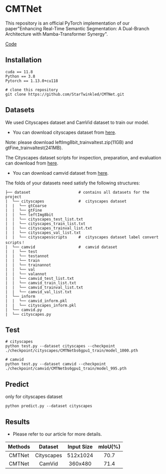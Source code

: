  # CMTNet

This repository is an official PyTorch implementation of our paper"Enhancing Real-Time Semantic Segmentation: A Dual-Branch Architecture with Mamba-Transformer Synergy".

[Code](https://github.com/StarTwinkled/CMTNet)



## Installation

```
cuda == 11.8
Python == 3.8
Pytorch == 1.13.0+cu118

# clone this repository
git clone https://github.com/StarTwinkled/CMTNet.git
```



## Datasets

We used Cityscapes dataset and CamVid dataset to train our model.  

- You can download cityscapes dataset from [here](https://www.cityscapes-dataset.com/). 

Note: please download leftImg8bit_trainvaltest.zip(11GB) and gtFine_trainvaltest(241MB). 

The Cityscapes dataset scripts for inspection, preparation, and evaluation can download from [here](https://github.com/mcordts/cityscapesScripts).

- You can download camvid dataset from [here](http://mi.eng.cam.ac.uk/research/projects/VideoRec/CamVid/).

The folds of your datasets need satisfy the following structures:

```
├── dataset  					# contains all datasets for the project
|  └── cityscapes 				#  cityscapes dataset
|  |  └── gtCoarse  		
|  |  └── gtFine 			
|  |  └── leftImg8bit 		
|  |  └── cityscapes_test_list.txt
|  |  └── cityscapes_train_list.txt
|  |  └── cityscapes_trainval_list.txt
|  |  └── cityscapes_val_list.txt
|  |  └── cityscapesscripts 	#  cityscapes dataset label convert scripts！
|  └── camvid 					#  camvid dataset 
|  |  └── test
|  |  └── testannot
|  |  └── train
|  |  └── trainannot
|  |  └── val
|  |  └── valannot
|  |  └── camvid_test_list.txt
|  |  └── camvid_train_list.txt
|  |  └── camvid_trainval_list.txt
|  |  └── camvid_val_list.txt
|  └── inform 	
|  |  └── camvid_inform.pkl
|  |  └── cityscapes_inform.pkl
|  └── camvid.py
|  └── cityscapes.py 

```

## Test

```
# cityscapes
python test.py --dataset cityscapes --checkpoint ./checkpoint/cityscapes/CMTNetbs6gpu1_train/model_1000.pth

# camvid
python test.py --dataset camvid --checkpoint ./checkpoint/camvid/CMTNetbs6gpu1_train/model_995.pth
```

## Predict
only for cityscapes dataset
```
python predict.py --dataset cityscapes 
```

## Results

- Please refer to our article for more details.

| Methods |  Dataset   | Input Size | mIoU(%) |
| :-----: | :--------: | :--------: | :-----: |
| CMTNet  | Cityscapes |  512x1024  |  70.7   |
| CMTNet  |   CamVid   |  360x480   |  71.4  |




